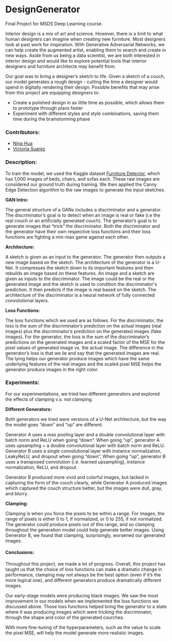 # DesignGenerator
Final Project for MSDS Deep Learning course.

Interior design is a mix of art and science. However, there is a limit to what human designers can imagine when creating new furniture. Most designers look at past work for inspiration. With Generative Adversarial Networks, we can help create the augmented artist, enabling them to search and create in new ways. Aside from us being a data scientist, we are both interested in interior design and would like to explore potential tools that interior designers and furniture architects may benefit from.

Our goal was to bring a designer’s sketch to life. Given a sketch of a couch, our model generates a rough design - cutting the time a designer would spend in digitally rendering their design. Possible benefits that may arise from this project are equipping designers to:
- Create a polished design in as little time as possible, which allows them to prototype through plans faster
- Experiment with different styles and style combinations, saving them time during the brainstorming phase


### Contributors:
- [Nina Hua](https://github.com/nina-hua)
- [Victoria Suarez](https://github.com/vasuarez)


### Description:
To train the model, we used the Kaggle dataset [Furniture Detector](https://www.kaggle.com/akkithetechie/furniture-detector), which has 1,000 images of beds, chairs, and sofas each. These raw images are considered our ground truth during training. We then applied the Canny Edge Detection algorithm to the raw images to generate the input sketches.

**GAN Intro:**

The general structure of a GANs includes a discriminator and a generator. The discriminator’s goal is to detect when an image is real or fake (i.e the real couch or an artificially generated couch). The generator’s goal is to generate images that “trick” the discriminator. Both the discriminator and the generator have their own respective loss functions and their loss functions are fighting a min-max game against each other.

**Architecture:**

A sketch is given as an input to the generator. The generator then outputs a new image based on the sketch. The architecture of the generator is a U-Net. It compresses the sketch down to its important features and then rebuilds an image based on these features. An image and a sketch are given as inputs to the discriminator. The image could be the real or the generated image and the sketch is used to condition the discriminator's prediction. It then predicts if the image is real based on the sketch. The architecture of the discriminator is a neural network of fully connected convolutional layers.

**Loss Functions:**

The loss functions which we used are as follows. For the discriminator, the loss is the sum of the discriminator’s prediction on the actual images (real images) plus the discriminator’s prediction on the generated images (fake images). For the generator, the loss is the sum of the discriminator’s predictions on the generated images and a scaled factor of the MSE for the pixel values of generated image vs. the actual image. The difference in the generator’s loss is that we lie and say that the generated images are real. The lying helps our generator produce images which have the same underlying features of the real images and the scaled pixel MSE helps the generator produce images in the right color.

### Experiments:
For our experimentations, we tried two different generators and explored the effects of clamping v.s. not clamping.

**Different Generators:**

Both generators we tried were versions of a U-Net architecture, but the way the model goes “down” and “up” are different.

Generator A uses a max pooling layer and a double convolutional layer with batch norm and ReLU when going “down”. When going “up”, generator A uses upsampling + a double convolutional layer with batch norm and ReLU. Generator B uses a single convolutional layer with instance normalization, LeakyReLU, and dropout when going “down”, When going “up”, generator B uses a transposed convolution (i.e. learned upsampling), instance normalization, ReLU, and dropout.

Generator B produced more vivid and colorful images, but lacked in capturing the form of the couch clearly, while Generator A produced images which captured the couch structure better, but the images were dull, gray, and blurry.

**Clamping:**

Clamping is when you force the pixels to be within a range. For images, the range of pixels is either 0 to 1, if normalized, or 0 to 255, if not normalized. The generator could produce pixels out of this range, and so clamping throughout the generation model could help generate better images. Using Generator B, we found that clamping, surprisingly, worsened our generated images.

#### Conclusions:
Throughout this project, we made a lot of progress. Overall, this project has taught us that the choice of loss functions can make a dramatic change in performance, clamping may not always be the best option (even if it’s the more logical one), and different generators produce dramatically different images.

Our early-stage models were producing black images. We saw the most improvement in our models when we implemented the loss functions we discussed above. Those loss functions helped bring the generator to a state where it was producing images which were tricking the discriminator, through the shape and color of the generated courches.

With more fine-tuning of the hyperparameters, such as the value to scale the pixel MSE, will help the model generate more realistic images.
